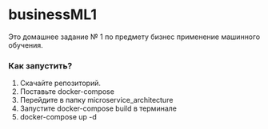 # businessML1
Это домашнее задание № 1 по предмету бизнес применение машинного обучения.

### Как запустить?
1. Скачайте репозиторий.
2. Поставьте docker-compose
3. Перейдите в папку microservice_architecture
4. Запустите docker-compose build в терминале
5. docker-compose up -d